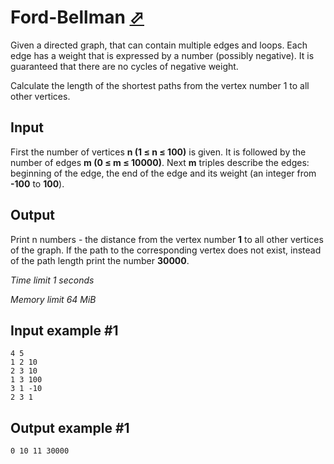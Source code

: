 # Ford-Bellman [⬀](https://www.e-olymp.com/en/problems/1453)

Given a directed graph, that can contain multiple edges and loops. Each edge has a weight that is expressed by a number (possibly negative). It is guaranteed that there are no cycles of negative weight.

Calculate the length of the shortest paths from the vertex number 1 to all other vertices.

## Input

First the number of vertices **n (1 ≤ n ≤ 100)** is given. It is followed by the number of edges **m (0 ≤ m ≤ 10000)**. Next **m** triples describe the edges: beginning of the edge, the end of the edge and its weight (an integer from **-100** to **100**).

## Output

Print n numbers - the distance from the vertex number **1** to all other vertices of the graph. If the path to the corresponding vertex does not exist, instead of the path length print the number **30000**.

*Time limit 1 seconds*

*Memory limit 64 MiB*


## Input example #1

```
4 5
1 2 10
2 3 10
1 3 100
3 1 -10
2 3 1
```

## Output example #1

```
0 10 11 30000
```
